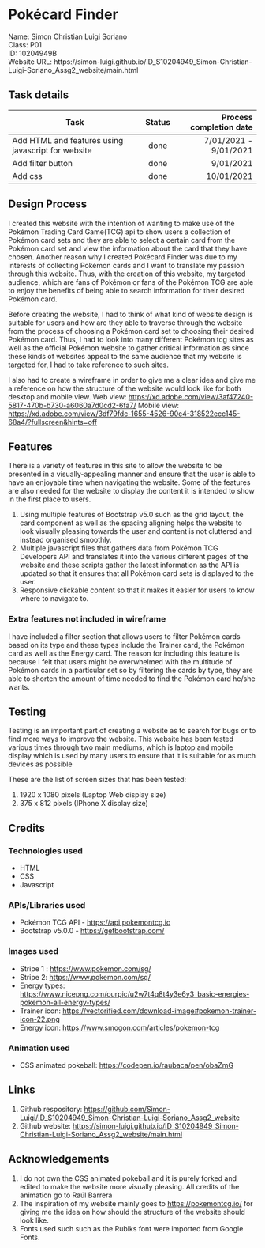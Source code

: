 <h1>Pokécard Finder</h1>
Name: Simon Christian Luigi Soriano<br />
Class: P01<br />
ID: 10204949B<br />
Website URL: https://simon-luigi.github.io/ID_S10204949_Simon-Christian-Luigi-Soriano_Assg2_website/main.html<br/>

<h2>Task details</h2>
  
| Task        | Status           | Process completion date  |
| ------------- |:-------------:| -----:|
| Add HTML and features using javascript for website      | done | 7/01/2021 - 9/01/2021|
| Add filter button    | done | 9/01/2021|
| Add css    | done | 10/01/2021|

<h2>Design Process</h2>
  
I created this website with the intention of wanting to make use of the Pokémon Trading Card Game(TCG) api to show users a collection of Pokémon card sets and they are able to select a certain card from the Pokémon card set and view the information about the card that they have chosen. Another reason why I created Pokécard Finder was due to my interests of collecting Pokémon cards and I want to translate my passion through this website. Thus, with the creation of this website, my targeted audience, which are fans of Pokémon or fans of the Pokémon TCG  are able to enjoy the benefits of being able to search information for their desired Pokémon card. 

Before creating the website, I had to think of what kind of website design is suitable for users and how are they able to traverse through the website from the process of choosing a Pokémon card set to choosing their desired Pokémon card. Thus, I had to look into many different Pokémon tcg sites as well as the official Pokémon website to gather critical information as since these kinds of websites appeal to the same audience that my website is targeted for, I had to take reference to such sites. 

I also had to create a wireframe in order to give me a clear idea and give me a reference on how the structure of the website would look like for both desktop and mobile view.
Web view: https://xd.adobe.com/view/3af47240-5817-470b-b730-a6060a7d0cd2-6fa7/
Mobile view: https://xd.adobe.com/view/3df79fdc-1655-4526-90c4-318522ecc145-68a4/?fullscreen&hints=off


<h2>Features</h2>
  
There is a variety of features in this site to allow the website to be presented in a visually-appealing manner and ensure that the user is able to have an enjoyable time when navigating the website. Some of the features are also needed for the website to display the content it is intended to show in the first place to users.

1. Using multiple features of Bootstrap v5.0 such as the grid layout, the card component as well as the spacing aligning helps the website to look visually pleasing towards the user and content is not cluttered and instead organised smoothly.
2. Multiple javascript files that gathers data from Pokémon TCG Developers API and translates it into the various different pages of the website and these scripts gather the latest information as the API is updated so that it ensures that all Pokémon card sets is displayed to the user.
3. Responsive clickable content so that it makes it easier for users to know where to navigate to.

<h3>Extra features not included in wireframe</h3>
  
I have included a filter section that allows users to filter Pokémon cards based on its type and these types include the Trainer card, the Pokémon card as well as the Energy card. The reason for including this feature is because I felt that users might be overwhelmed with the multitude of Pokémon cards in a particular set so by filtering the cards by type, they are able to shorten the amount of time needed to find the Pokémon card he/she wants.
  
<h2>Testing</h2>
  
Testing is an important part of creating a website as to search for bugs or to find more ways to improve the website. This website has been tested various times through two main mediums, which is laptop and mobile display which is used by many users to ensure that it is suitable for as much devices as possible

These are the list of screen sizes that has been tested:
1. 1920 x 1080 pixels (Laptop Web display size)
3. 375 x 812 pixels (IPhone X display size)
  
<h2>Credits</h2>

<h3>Technologies used</h3>

* HTML 
* CSS
* Javascript

<h3>APIs/Libraries used</h3>

* Pokémon TCG API - https://api.pokemontcg.io
* Bootstrap v5.0.0 - https://getbootstrap.com/

<h3>Images used</h3>

* Stripe 1 : https://www.pokemon.com/sg/
* Stripe 2: https://www.pokemon.com/sg/
* Energy types: https://www.nicepng.com/ourpic/u2w7t4q8t4y3e6y3_basic-energies-pokemon-all-energy-types/
* Trainer icon: https://vectorified.com/download-image#pokemon-trainer-icon-22.png
* Energy icon: https://www.smogon.com/articles/pokemon-tcg

<h3>Animation used</h3>

* CSS animated pokeball: https://codepen.io/raubaca/pen/obaZmG

<h2>Links</h2>

1. Github respository: https://github.com/Simon-Luigi/ID_S10204949_Simon-Christian-Luigi-Soriano_Assg2_website
2. Github website: https://simon-luigi.github.io/ID_S10204949_Simon-Christian-Luigi-Soriano_Assg2_website/main.html

<h2>Acknowledgements</h2>

1. I do not own the CSS animated pokeball and it is purely forked and edited to make the website more visually pleasing. All credits of the animation go to Raúl Barrera
2. The inspiration of my website mainly goes to https://pokemontcg.io/ for giving me the idea on how should the structure of the website should look like.
3. Fonts used such such as the Rubiks font were imported from Google Fonts.
